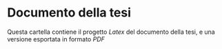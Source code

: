 # Documento della tesi

Questa cartella contiene il progetto _Latex_ del documento della tesi, e una versione esportata in formato _PDF_
